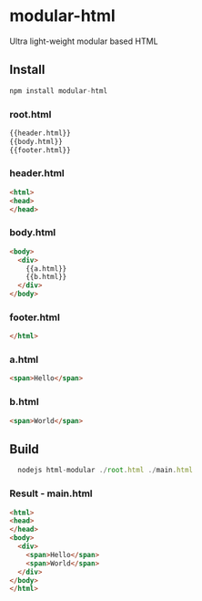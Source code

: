 # modular-html
Ultra light-weight modular based HTML

## Install

````js
npm install modular-html
````

### root.html

````html
{{header.html}}
{{body.html}}
{{footer.html}}
````

### header.html

````html
<html>
<head>
</head>
````

### body.html

````html
<body>
  <div>
    {{a.html}}
    {{b.html}}
  </div>
</body>
````

### footer.html

````html
</html>
````

### a.html

````html
<span>Hello</span>
````

### b.html

````html
<span>World</span>
````

## Build

````js
  nodejs html-modular ./root.html ./main.html
````

### Result - main.html

````html
<html>
<head>
</head>
<body>
  <div>
    <span>Hello</span>
    <span>World</span>
  </div>
</body>
</html>
````
